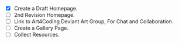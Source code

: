 - [x] Create a Draft Homepage.
- [ ] 2nd Revision Homepage.
- [ ] Link to Art4Coding Deviant Art Group, For Chat and Collaboration.
- [ ] Create a Gallery Page.
- [ ] Collect Resources.
